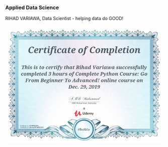 ### Applied Data Science
RIHAD VARIAWA, Data Scientist - helping data do GOOD!

<p align="center">
  <img src="./ig/Complete_Python_Course.png"/>
</p>
